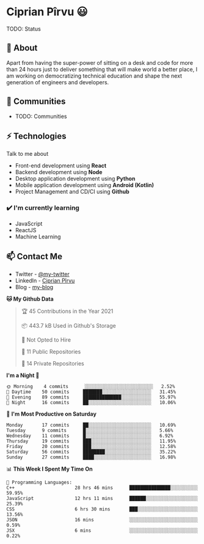 # Ciprian Pîrvu 😃

TODO: Status

## 🧐 About

Apart from having the super-power of sitting on a desk and code for more than 24 hours just to deliver something that will make world a better place, I am working on democratizing technical education and shape the next generation of engineers and developers.

## 👯 Communities

-   TODO: Communities

## ⚡ Technologies

Talk to me about

-   Front-end development using **React**
-   Backend development using **Node**
-   Desktop application development using **Python**
-   Mobile application development using **Android (Kotlin)**
-   Project Management and CD/CI using **Github**

### ✔️ I'm currently learning

-   JavaScript
-   ReactJS
-   Machine Learning

## 📫 Contact Me

-   Twitter - [@my-twitter]()
-   LinkedIn - [Ciprian Pîrvu](https://www.linkedin.com/in/p%C3%AErvu-ciprian-cristian-4415991b1/)
-   Blog - [my-blog]()

<!--START_SECTION:waka-->
**🐱 My Github Data** 

> 🏆 45 Contributions in the Year 2021
 > 
> 📦 443.7 kB Used in Github's Storage 
 > 
> 🚫 Not Opted to Hire
 > 
> 📜 11 Public Repositories 
 > 
> 🔑 14 Private Repositories  
 > 
**I'm a Night 🦉** 

```text
🌞 Morning    4 commits      ░░░░░░░░░░░░░░░░░░░░░░░░░   2.52% 
🌆 Daytime    50 commits     ███████░░░░░░░░░░░░░░░░░░   31.45% 
🌃 Evening    89 commits     ██████████████░░░░░░░░░░░   55.97% 
🌙 Night      16 commits     ██░░░░░░░░░░░░░░░░░░░░░░░   10.06%

```
📅 **I'm Most Productive on Saturday** 

```text
Monday       17 commits     ██░░░░░░░░░░░░░░░░░░░░░░░   10.69% 
Tuesday      9 commits      █░░░░░░░░░░░░░░░░░░░░░░░░   5.66% 
Wednesday    11 commits     █░░░░░░░░░░░░░░░░░░░░░░░░   6.92% 
Thursday     19 commits     ███░░░░░░░░░░░░░░░░░░░░░░   11.95% 
Friday       20 commits     ███░░░░░░░░░░░░░░░░░░░░░░   12.58% 
Saturday     56 commits     ████████░░░░░░░░░░░░░░░░░   35.22% 
Sunday       27 commits     ████░░░░░░░░░░░░░░░░░░░░░   16.98%

```


📊 **This Week I Spent My Time On** 

```text
💬 Programming Languages: 
C++                      28 hrs 46 mins      ███████████████░░░░░░░░░░   59.95% 
JavaScript               12 hrs 11 mins      ██████░░░░░░░░░░░░░░░░░░░   25.39% 
CSS                      6 hrs 30 mins       ███░░░░░░░░░░░░░░░░░░░░░░   13.56% 
JSON                     16 mins             ░░░░░░░░░░░░░░░░░░░░░░░░░   0.59% 
JSX                      6 mins              ░░░░░░░░░░░░░░░░░░░░░░░░░   0.22%

```


<!--END_SECTION:waka-->
